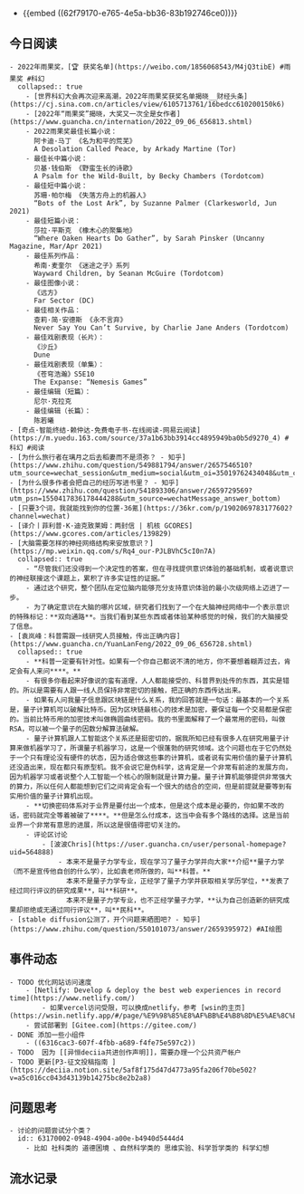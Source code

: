 - {{embed ((62f79170-e765-4e5a-bb36-83b192746ce0))}}
## 今日阅读
	- 2022年雨果奖，[🏆 获奖名单](https://weibo.com/1856068543/M4jQ3tibE) #雨果奖 #科幻
	  collapsed:: true
		- [世界科幻大会再次迎来高潮，2022年雨果奖获奖名单揭晓__财经头条](https://cj.sina.com.cn/articles/view/6105713761/16bedcc610200150k6)
		- [2022年“雨果奖”揭晓，大奖又一次全是女作者](https://www.guancha.cn/internation/2022_09_06_656813.shtml)
		- 2022雨果奖最佳长篇小说：
		  阿卡迪·马丁 《名为和平的荒芜》
		  A Desolation Called Peace, by Arkady Martine (Tor)
		- 最佳长中篇小说：
		  贝基·钱伯斯 《野蛮生长的诗歌》
		  A Psalm for the Wild-Built, by Becky Chambers (Tordotcom)
		- 最佳短中篇小说：
		  苏珊·帕尔梅 《失落方舟上的机器人》
		  “Bots of the Lost Ark”, by Suzanne Palmer (Clarkesworld, Jun 2021)
		- 最佳短篇小说：
		  莎拉·平斯克 《橡木心的聚集地》
		  “Where Oaken Hearts Do Gather”, by Sarah Pinsker (Uncanny Magazine, Mar/Apr 2021)
		- 最佳系列作品：
		  希南·麦奎尔 《迷途之子》系列 
		  Wayward Children, by Seanan McGuire (Tordotcom)
		- 最佳图像小说：
		  《远方》
		  Far Sector (DC)
		- 最佳相关作品：
		  查莉·简·安德斯 《永不言弃》
		  Never Say You Can’t Survive, by Charlie Jane Anders (Tordotcom)
		- 最佳戏剧表现（长片）：
		  《沙丘》
		  Dune
		- 最佳戏剧表现（单集）：
		  《苍穹浩瀚》S5E10
		  The Expanse: “Nemesis Games”
		- 最佳编辑（短篇）：
		  尼尔·克拉克
		- 最佳编辑（长篇）：
		  陈若曦
	- [奇点·智能终结-赖仲达-免费电子书-在线阅读-网易云阅读](https://m.yuedu.163.com/source/37a1b63bb3914cc4895949ba0b5d9270_4) #科幻 #阅读
	- [为什么旅行者在璃月之后去稻妻而不是须弥？ - 知乎](https://www.zhihu.com/question/549881794/answer/2657546510?utm_source=wechat_session&utm_medium=social&utm_oi=35019762434048&utm_content=group1_Answer&utm_campaign=shareopn)
	- [为什么很多作者会把自己的经历写进书里？ - 知乎](https://www.zhihu.com/question/541893306/answer/2659729569?utm_psn=1550417836178444288&utm_source=wechatMessage_answer_bottom)
	- [只要3个词，我就能找到你的位置-36氪](https://36kr.com/p/1902069783177602?channel=wechat)
	- [译介丨菲利普·K·迪克致莱姆：两封信 | 机核 GCORES](https://www.gcores.com/articles/139829)
	- [大脑需要怎样的神经网络结构来安放意识？](https://mp.weixin.qq.com/s/Rq4_our-PJLBVhC5cI0n7A)
	  collapsed:: true
		- “尽管我们还没得到一个决定性的答案，但在寻找提供意识体验的基础机制，或者说意识的神经联接这个课题上，累积了许多实证性的证据。”
		- 通过这个研究，整个团队在定位脑内能够充分支持意识体验的最小次级网络上迈进了一步。
		- 为了确定意识在大脑的哪片区域，研究者们找到了一个在大脑神经网络中一个表示意识的特殊标记：**双向通路**。当我们看到某些东西或者体验某种感觉的时候，我们的大脑接受了信息。
	- [袁岚峰：科普需跟一线研究人员接触，传出正确内容](https://www.guancha.cn/YuanLanFeng/2022_09_06_656728.shtml)
	  collapsed:: true
		- **科普一定要有针对性。如果有一个你自己都说不清的地方，你不要想着糊弄过去，肯定会有人来问****。**
		- 有很多你看起来好像说的蛮有道理，人人都能接受的、科普界到处传的东西，其实是错的。所以是需要有人跟一线人员保持非常密切的接触，把正确的东西传达出来。
		- 如果有人问我量子信息跟区块链是什么关系，我的回答就是一句话：最基本的一个关系是，量子计算机可以破解比特币。因为区块链最核心的技术是加密，要保证每一个交易都是保密的。当前比特币用的加密技术叫做椭圆曲线密码。我的书里面解释了一个最常用的密码，叫做RSA，可以被一个量子的因数分解算法破解。
		- 量子计算机跟人工智能这个关系还是挺密切的，据我所知已经有很多人在研究用量子计算来做机器学习了，所谓量子机器学习，这是一个很蓬勃的研究领域。这个问题也在于它仍然处于一个只有理论没有硬件的状态，因为适合做这些事的计算机，或者说有实用价值的量子计算机还没造出来，现在都只有原型机。我不会说它是伪科学，这肯定是一个非常有前途的发展方向，因为机器学习或者说整个人工智能一个核心的限制就是计算力量。量子计算机能够提供非常强大的算力，所以任何人都能想到它们之间肯定会有一个很大的结合的空间，但是前提就是要等到有实用价值的量子计算机出现。
		- **切换密码体系对于业界是要付出一个成本，但是这个成本是必要的，你如果不改的话，密码就完全等着被破了****。**但是怎么付成本，这当中会有多个路线的选择。这是当前业界一个非常有意思的进展，所以这是很值得密切关注的。
		- 评论区讨论
			- [波波Chris](https://user.guancha.cn/user/personal-homepage?uid=564888)
				- 本来不是量子力学专业，现在学习了量子力学并向大家**介绍**量子力学（而不是宣传他自创的什么学），比如袁老师所做的，叫**科普。**
				  本来不是量子力学专业，正经学了量子力学并获取相关学历学位，**发表了经过同行评议的研究成果**，叫**科研**。
				  本来不是量子力学专业，也不正经学量子力学，**认为自己创造新的研究成果却拒绝或无通过同行评议**，叫**民科**。
	- [stable diffusion公测了，开个问题来晒图吧? - 知乎](https://www.zhihu.com/question/550101073/answer/2659395972) #AI绘图
## 事件动态
	- TODO 优化网站访问速度
		- [Netlify: Develop & deploy the best web experiences in record time](https://www.netlify.com/)
			- 如果vercel访问受限，可以换成netlify，参考 [wsin的主页](https://wsin.netlify.app/#/page/%E9%98%85%E8%AF%BB%E4%B8%8D%E5%AE%8C%E5%85%A8%E6%8C%87%E5%8D%97)
		- 尝试部署到 [Gitee.com](https://gitee.com/)
	- DONE 添加一些小组件
		- ((6316cac3-607f-4fbb-a689-f4fe75e597c2))
	- TODO  因为 [[异恒deciia共进创作声明]]，需要办理一个公共资产帐户
	- TODO 更新[P3-征文投稿指南 ](https://deciia.notion.site/5af8f175d47d4773a95fa206f70be502?v=a5c016cc043d43139b14275bc8e2b2a8)
## 问题思考
	- 讨论的问题尝试分个类？
	  id:: 63170002-0948-4904-a00e-b4940d5444d4
		- 比如 社科类的 道德困境 、自然科学类的 思维实验、科学哲学类的 科学幻想
## 流水记录
